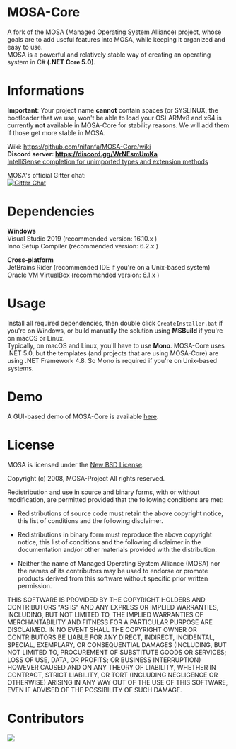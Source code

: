 # MOSA-Core
A fork of the MOSA (Managed Operating System Alliance) project, whose goals are to add useful features into MOSA, while keeping it organized and easy to use.<br/>
MOSA is a powerful and relatively stable way of creating an operating system in C# **(.NET Core 5.0)**.

# Informations
**Important**: Your project name **cannot** contain spaces (or SYSLINUX, the bootloader that we use, won't be able to load your OS)
ARMv8 and x64 is currently **not** available in MOSA-Core for stability reasons. We will add them if those get more stable in MOSA.

Wiki: https://github.com/nifanfa/MOSA-Core/wiki<br/>
**Discord server: https://discord.gg/WrNEsmUmKa<br/>**
[IntelliSense completion for unimported types and extension methods](https://docs.microsoft.com/en-us/visualstudio/ide/reference/intellisense-completion-unimported-types-extension-methods?view=vs-2019)<br/>

MOSA's official Gitter chat:<br/>
[![Gitter Chat][gitter-image]][gitter-chat]

[gitter-image]: https://img.shields.io/badge/gitter-join%20chat%20-blue.svg
[gitter2-image]: https://badges.gitter.im/Join%20Chat.svg
[gitter-chat]: https://gitter.im/mosa/MOSA-Project

# Dependencies
**Windows**<br/>
Visual Studio 2019 (recommended version: 16.10.x )<br/>
Inno Setup Compiler (recommended version: 6.2.x )<br/>

**Cross-platform**<br/>
JetBrains Rider (recommended IDE if you're on a Unix-based system)<br/>
Oracle VM VirtualBox (recommended version: 6.1.x )<br/>

# Usage
Install all required dependencies, then double click ``CreateInstaller.bat`` if you're on Windows, or build manually the solution using **MSBuild** if you're on macOS or Linux.<br/>
Typically, on macOS and Linux, you'll have to use **Mono**. MOSA-Core uses .NET 5.0, but the templates (and projects that are using MOSA-Core) are using .NET Framework 4.8. So Mono is required if you're on Unix-based systems.

# Demo
A GUI-based demo of MOSA-Core is available [here](https://github.com/nifanfa/MOSA-GUI-Sample).

# License

MOSA is licensed under the [New BSD License](http://en.wikipedia.org/wiki/New_BSD).

Copyright (c) 2008, MOSA-Project
All rights reserved.

Redistribution and use in source and binary forms, 
with or without modification, are permitted provided 
that the following conditions are met:

* Redistributions of source code must retain the
  above copyright notice, this list of conditions 
  and the following disclaimer.

* Redistributions in binary form must reproduce the 
  above copyright notice, this list of conditions and 
  the following disclaimer in the documentation and/or 
  other materials provided with the distribution.

* Neither the name of Managed Operating System Alliance (MOSA) 
  nor the names of its contributors may be used to endorse 
  or promote products derived from this software without 
  specific prior written permission.

THIS SOFTWARE IS PROVIDED BY THE COPYRIGHT HOLDERS AND 
CONTRIBUTORS "AS IS" AND ANY EXPRESS OR IMPLIED WARRANTIES,
INCLUDING, BUT NOT LIMITED TO, THE IMPLIED WARRANTIES 
OF MERCHANTABILITY AND FITNESS FOR A PARTICULAR PURPOSE ARE 
DISCLAIMED. IN NO EVENT SHALL THE COPYRIGHT OWNER OR CONTRIBUTORS
BE LIABLE FOR ANY DIRECT, INDIRECT, INCIDENTAL, SPECIAL, 
EXEMPLARY, OR CONSEQUENTIAL DAMAGES (INCLUDING, BUT NOT LIMITED TO, 
PROCUREMENT OF SUBSTITUTE GOODS OR SERVICES; LOSS OF USE, DATA, 
OR PROFITS; OR BUSINESS INTERRUPTION) HOWEVER CAUSED AND ON ANY 
THEORY OF LIABILITY, WHETHER IN CONTRACT, STRICT LIABILITY, OR TORT 
(INCLUDING NEGLIGENCE OR OTHERWISE) ARISING IN ANY WAY OUT OF
THE USE OF THIS SOFTWARE, EVEN IF ADVISED OF THE POSSIBILITY 
OF SUCH DAMAGE.

# Contributors
<a href = "https://github.com/Tanu-N-Prabhu/Python/graphs/contributors">
  <img src = "https://contrib.rocks/image?repo=nifanfa/MOSA-Core"/>
</a>

